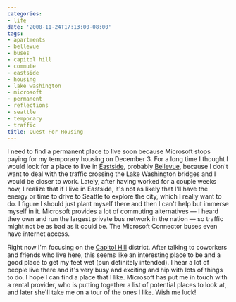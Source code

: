```yaml
---
categories:
- life
date: '2008-11-24T17:13:00-08:00'
tags:
- apartments
- bellevue
- buses
- capitol hill
- commute
- eastside
- housing
- lake washington
- microsoft
- permanent
- reflections
- seattle
- temporary
- traffic
title: Quest For Housing
---
```


I need to find a permanent place to live soon because Microsoft stops paying for my temporary housing on December 3. For a long time I thought I would look for a place to live in [Eastside](https://en.wikipedia.org/wiki/Eastside_(King_County,_Washington)), probably [Bellevue](https://maps.google.com/maps?hl=en&safe=off&client=safari&q=bellevue,+wa&ie=UTF8&z=11&g=bellevue,+wa), because I don't want to deal with the traffic crossing the Lake Washington bridges and I would be closer to work. Lately, after having worked for a couple weeks now, I realize that if I live in Eastside, it's not as likely that I'll have the energy or time to drive to Seattle to explore the city, which I really want to do. I figure I should just plant myself there and then I can't help but immerse myself in it. Microsoft provides a lot of commuting alternatives &mdash; I heard they own and run the largest private bus network in the nation &mdash; so traffic might not be as bad as it could be. The Microsoft Connector buses even have internet access.

Right now I'm focusing on the [Capitol Hill](https://en.wikipedia.org/wiki/Capitol_Hill,_Seattle,_Washington) district. After talking to coworkers and friends who live here, this seems like an interesting place to be and a good place to get my feet wet (pun definitely intended). I hear a lot of people live there and it's very busy and exciting and hip with lots of things to do. I hope I can find a place that I like. Microsoft has put me in touch with a rental provider, who is putting together a list of potential places to look at, and later she'll take me on a tour of the ones I like. Wish me luck!
